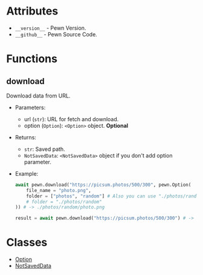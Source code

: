# Attributes

- `__version__` - Pewn Version.
- `__github__` - Pewn Source Code.

# Functions

## download

Download data from URL.

- Parameters:

  - url (`str`): URL for fetch and download.
  - option (`Option`): `<Option>` object. **Optional**

- Returns:
  - `str`: Saved path.
  - `NotSavedData`: `<NotSavedData>` object if you don't add option parameter.
- Example:
  ```py
  await pewn.download("https://picsum.photos/500/300", pewn.Option(
      file_name = "photo.png",
      folder = ["photos", "random"] # Also you can use "./photos/random"
      # folder = "./photos/random"
  )) # -> ./photos/random/photo.png
  ```
  ```py
  result = await pewn.download("https://picsum.photos/500/300") # -> <NotSavedData>
  ```

# Classes

- [Option](https://github.com/5elenay/pewn/blob/main/docs/Option.md)
- [NotSavedData](https://github.com/5elenay/pewn/blob/main/docs/NotSavedData.md)
